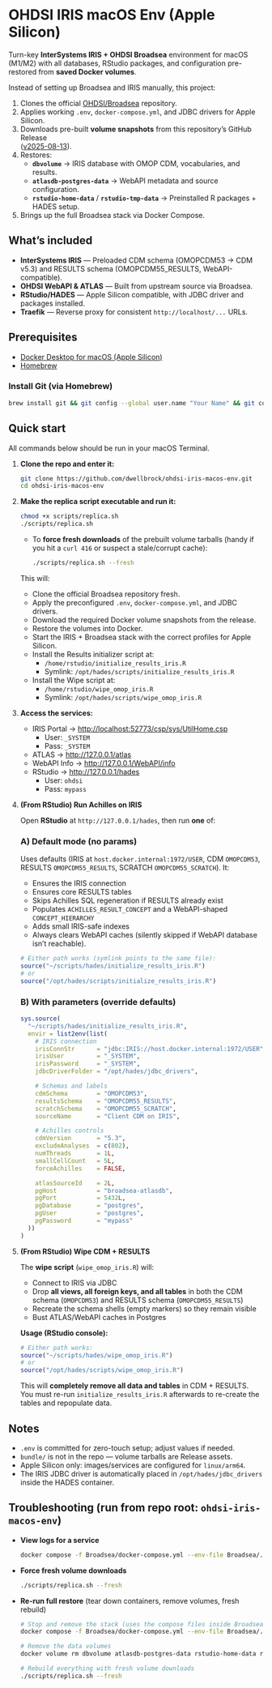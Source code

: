 # OHDSI IRIS macOS Env (Apple Silicon)

Turn-key **InterSystems IRIS + OHDSI Broadsea** environment for macOS (M1/M2) with all databases, RStudio packages, and configuration pre-restored from **saved Docker volumes**.

Instead of setting up Broadsea and IRIS manually, this project:

1. Clones the official [OHDSI/Broadsea](https://github.com/OHDSI/Broadsea) repository.
2. Applies working `.env`, `docker-compose.yml`, and JDBC drivers for Apple Silicon.
3. Downloads pre-built **volume snapshots** from this repository’s GitHub Release  
   ([v2025-08-13](https://github.com/dwellbrock/ohdsi-iris-macos-env/releases/tag/v2025-08-13)).
4. Restores:
   - **`dbvolume`** → IRIS database with OMOP CDM, vocabularies, and results.
   - **`atlasdb-postgres-data`** → WebAPI metadata and source configuration.
   - **`rstudio-home-data`** / **`rstudio-tmp-data`** → Preinstalled R packages + HADES setup.
5. Brings up the full Broadsea stack via Docker Compose.

## What’s included
- **InterSystems IRIS** — Preloaded CDM schema (OMOPCDM53 → CDM v5.3) and RESULTS schema (OMOPCDM55_RESULTS, WebAPI-compatible).
- **OHDSI WebAPI & ATLAS** — Built from upstream source via Broadsea.
- **RStudio/HADES** — Apple Silicon compatible, with JDBC driver and packages installed.
- **Traefik** — Reverse proxy for consistent `http://localhost/...` URLs.

## Prerequisites
- [Docker Desktop for macOS (Apple Silicon)](https://www.docker.com/products/docker-desktop/)
- [Homebrew](https://brew.sh/)

### Install Git (via Homebrew)
```bash
brew install git && git config --global user.name "Your Name" && git config --global user.email "you@example.com" && git config --global init.defaultBranch main && git config --global color.ui auto && git config --list
```

## Quick start

All commands below should be run in your macOS Terminal.

1. **Clone the repo and enter it:**
   ```bash
   git clone https://github.com/dwellbrock/ohdsi-iris-macos-env.git
   cd ohdsi-iris-macos-env
   ```

2. **Make the replica script executable and run it:**
   ```bash
   chmod +x scripts/replica.sh
   ./scripts/replica.sh
   ```
   - To **force fresh downloads** of the prebuilt volume tarballs (handy if you hit a `curl 416` or suspect a stale/corrupt cache):
     ```bash
     ./scripts/replica.sh --fresh
     ```

   This will:
   - Clone the official Broadsea repository fresh.
   - Apply the preconfigured `.env`, `docker-compose.yml`, and JDBC drivers.
   - Download the required Docker volume snapshots from the release.
   - Restore the volumes into Docker.
   - Start the IRIS + Broadsea stack with the correct profiles for Apple Silicon.
   - Install the Results initializer script at:
     - `/home/rstudio/initialize_results_iris.R`
     - Symlink: `/opt/hades/scripts/initialize_results_iris.R`
   - Install the Wipe script at:
     - `/home/rstudio/wipe_omop_iris.R`
     - Symlink: `/opt/hades/scripts/wipe_omop_iris.R`

3. **Access the services:**
   - IRIS Portal → <http://localhost:52773/csp/sys/UtilHome.csp>  
     - User: `_SYSTEM`  
     - Pass: `_SYSTEM`
   - ATLAS → <http://127.0.0.1/atlas>  
   - WebAPI Info → <http://127.0.0.1/WebAPI/info>  
   - RStudio → <http://127.0.0.1/hades>  
     - User: `ohdsi`  
     - Pass: `mypass`

4. **(From RStudio) Run Achilles on IRIS**

   Open **RStudio** at `http://127.0.0.1/hades`, then run **one** of:

   ### A) Default mode (no params)
   Uses defaults (IRIS at `host.docker.internal:1972/USER`, CDM `OMOPCDM53`, RESULTS `OMOPCDM55_RESULTS`, SCRATCH `OMOPCDM55_SCRATCH`). It:
   - Ensures the IRIS connection
   - Ensures core RESULTS tables
   - Skips Achilles SQL regeneration if RESULTS already exist
   - Populates `ACHILLES_RESULT_CONCEPT` and a WebAPI-shaped `CONCEPT_HIERARCHY`
   - Adds small IRIS-safe indexes
   - Always clears WebAPI caches (silently skipped if WebAPI database isn’t reachable).

   ```r
   # Either path works (symlink points to the same file):
   source("~/scripts/hades/initialize_results_iris.R")
   # or
   source("/opt/hades/scripts/initialize_results_iris.R")
   ```

   ### B) With parameters (override defaults)
   ```r
   sys.source(
     "~/scripts/hades/initialize_results_iris.R",
     envir = list2env(list(
       # IRIS connection
       irisConnStr      = "jdbc:IRIS://host.docker.internal:1972/USER",
       irisUser         = "_SYSTEM",
       irisPassword     = "_SYSTEM",
       jdbcDriverFolder = "/opt/hades/jdbc_drivers",

       # Schemas and labels
       cdmSchema        = "OMOPCDM53",
       resultsSchema    = "OMOPCDM55_RESULTS",
       scratchSchema    = "OMOPCDM55_SCRATCH",
       sourceName       = "Client CDM on IRIS",

       # Achilles controls
       cdmVersion       = "5.3",
       excludeAnalyses  = c(802),
       numThreads       = 1L,
       smallCellCount   = 5L,
       forceAchilles    = FALSE,

       atlasSourceId    = 2L,
       pgHost           = "broadsea-atlasdb",
       pgPort           = 5432L,
       pgDatabase       = "postgres",
       pgUser           = "postgres",
       pgPassword       = "mypass"
     ))
   )
   ```

5. **(From RStudio) Wipe CDM + RESULTS**

   The **wipe script** (`wipe_omop_iris.R`) will:
   - Connect to IRIS via JDBC
   - Drop **all views, all foreign keys, and all tables** in both the CDM schema (`OMOPCDM53`) and RESULTS schema (`OMOPCDM55_RESULTS`)
   - Recreate the schema shells (empty markers) so they remain visible
   - Bust ATLAS/WebAPI caches in Postgres

   **Usage (RStudio console):**
   ```r
   # Either path works:
   source("~/scripts/hades/wipe_omop_iris.R")
   # or
   source("/opt/hades/scripts/wipe_omop_iris.R")
   ```

   This will **completely remove all data and tables** in CDM + RESULTS.  
   You must re-run `initialize_results_iris.R` afterwards to re-create the tables and repopulate data.

## Notes
- `.env` is committed for zero-touch setup; adjust values if needed.
- `bundle/` is not in the repo — volume tarballs are Release assets.
- Apple Silicon only: images/services are configured for `linux/arm64`.
- The IRIS JDBC driver is automatically placed in `/opt/hades/jdbc_drivers` inside the HADES container.

## Troubleshooting (run from repo root: `ohdsi-iris-macos-env`)
- **View logs for a service**
  ```bash
  docker compose -f Broadsea/docker-compose.yml --env-file Broadsea/.env logs -f <service-name>
  ```
- **Force fresh volume downloads**
  ```bash
  ./scripts/replica.sh --fresh
  ```
- **Re-run full restore** (tear down containers, remove volumes, fresh rebuild)
  ```bash
  # Stop and remove the stack (uses the compose files inside Broadsea/)
  docker compose -f Broadsea/docker-compose.yml --env-file Broadsea/.env down

  # Remove the data volumes
  docker volume rm dbvolume atlasdb-postgres-data rstudio-home-data rstudio-tmp-data rstudio-rsite-data

  # Rebuild everything with fresh volume downloads
  ./scripts/replica.sh --fresh
  ```
